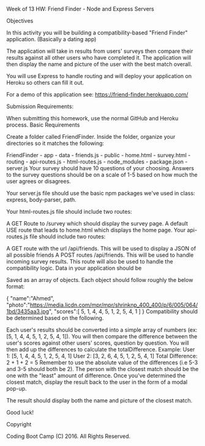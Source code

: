 Week of 13 HW: Friend Finder - Node and Express Servers

Objectives

In this activity you will be building a compatibility-based "Friend Finder" application. (Basically a dating app)

The application will take in results from users' surveys then compare their results against all other users who have completed it. The application will then display the name and picture of the user with the best match overall.

You will use Express to handle routing and will deploy your application on Heroku so others can fill it out.

For a demo of this application see: https://friend-finder.herokuapp.com/

Submission Requirements:

When submitting this homework, use the normal GitHub and Heroku process.
Basic Requirements

Create a folder called FriendFinder. Inside the folder, organize your directories so it matches the following:

FriendFinder
    - app
        - data
            - friends.js
        - public
            - home.html
            - survey.html
        - routing
            - api-routes.js
            - html-routes.js
    - node_modules
    - package.json
    - server.js
Your survey should have 10 questions of your choosing. Answers to the survey questions should be on a scale of 1-5 based on how much the user agrees or disagrees.

Your server.js file should use the basic npm packages we've used in class: express, body-parser, path.

Your html-routes.js file should include two routes:

A GET Route to /survey which should display the survey page.
A default USE route that leads to home.html which displays the home page.
Your api-routes.js file should include two routes:

A GET route with the url /api/friends. This will be used to display a JSON of all possible friends
A POST routes /api/friends. This will be used to handle incoming survey results. This route will also be used to handle the compatibility logic.
Data in your application should be

Saved as an array of objects.
Each object should follow roughly the below format:

{
  "name":"Ahmed",
  "photo":"https://media.licdn.com/mpr/mpr/shrinknp_400_400/p/6/005/064/1bd/3435aa3.jpg",
  "scores":[
     5,
     1,
     4,
     4,
     5,
     1,
     2,
     5,
     4,
     1
   ]
}
Compatibility should be determined based on the following.

Each user's results should be converted into a simple array of numbers (ex: [5, 1, 4, 4, 5, 1, 2, 5, 4, 1]).
You will then compare the difference between the user's scores against other users' scores, question by question. You will then add up the differences to calculate the totalDifference.
Example:
User 1: [5, 1, 4, 4, 5, 1, 2, 5, 4, 1]
User 2: [3, 2, 6, 4, 5, 1, 2, 5, 4, 1]
Total Difference: 2 + 1 + 2 = 5
Remember to use the absolute value of the differences (i.e 5-3 and 3-5 should both be 2).
The person with the closest match should be the one with the "least" amount of difference.
Once you've determined the closest match, display the result back to the user in the form of a modal pop-up.

The result should display both the name and picture of the closest match.

Good luck!

Copyright

Coding Boot Camp (C) 2016. All Rights Reserved.